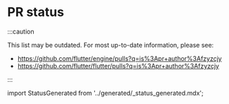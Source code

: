 # PR status

:::caution

This list may be outdated. For most up-to-date information, please see:

* https://github.com/flutter/engine/pulls?q=is%3Apr+author%3Afzyzcjy
* https://github.com/flutter/flutter/pulls?q=is%3Apr+author%3Afzyzcjy

:::

import StatusGenerated from '../generated/_status_generated.mdx';

<StatusGenerated />
